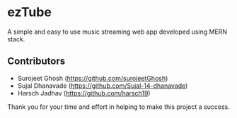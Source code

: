 # ezTube
A simple and easy to use music streaming web app developed using MERN stack.

## Contributors

- Surojeet Ghosh (https://github.com/surojeetGhosh)
- Sujal Dhanavade (https://github.com/Sujal-14-dhanavade)
- Harsch Jadhav (https://github.com/harsch19)

Thank you for your time and effort in helping to make this project a success.
